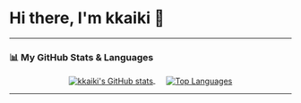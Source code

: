 # Hi there, I'm kkaiki 👋

---

### 📊 My GitHub Stats & Languages

<p align="center">
  <a href="https://github.com/anuraghazra/github-readme-stats">
    <img align="center" src="https://github-readme-stats.vercel.app/api?username=kkaiki&show_icons=true&theme=radical&rank_icon=github&count_private=true" alt="kkaiki's GitHub stats" />
  </a>
  &nbsp;&nbsp;&nbsp;&nbsp;
  <a href="https://github.com/anuraghazra/github-readme-stats">
    <img align="center" src="https://github-readme-stats.vercel.app/api/top-langs/?username=kkaiki&layout=compact&theme=radical" alt="Top Languages" />
  </a>
</p>

---
